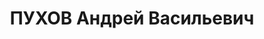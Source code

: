 ---
title: ПУХОВ Андрей Васильевич
description: "Род. в 1901, Санкт-Петербургская губ., Гдовский уезд, русский, из крестьян.,\
  \ обр.: окончил сельскую школу, член ВКП(б) 1925-1935. До 1935 проживал в Ленинграде,\
  \ работал самокатчиком бумажного производства на бумажной фабрике. Сослан 10.02.1935\
  \ ОСО НКВД СССР за содействие контрреволюционной зиновьевской группе в г. Енисейск\
  \ КК на 3 года. Чернорабочий на временных работах. \n  Арестован 14.10.1936. Обв.\
  \ по ст. 58-8, 58-11 УК РСФСР. Приговор: выездная сессия ВК ВС СССР, 20.04.1937\
  \ – ВМН с конфискацией имущества. Расстрелян 19.04.1937, в г. Красноярске. \n  Реабилитирован\
  \ ВК ВС СССР 24.09.1959"
---